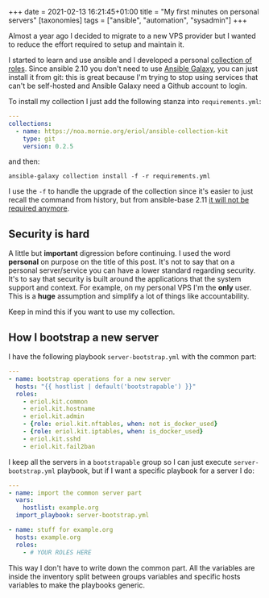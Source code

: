 +++
date = 2021-02-13 16:21:45+01:00
title = "My first minutes on personal servers"
[taxonomies]
tags = ["ansible", "automation", "sysadmin"]
+++

Almost a year ago I decided to migrate to a new VPS provider but I wanted to
reduce the effort required to setup and maintain it.

I started to learn and use ansible and I developed a personal [collection of
roles](https://noa.mornie.org/eriol/ansible-collection-kit). Since ansible 2.10
you don't need to use [Ansible Galaxy](https://galaxy.ansible.com/), you can
just install it from git: this is great because I'm trying to stop using
services that can't be self-hosted and Ansible Galaxy need a Github account to
login.

To install my collection I just add the following stanza into
`requirements.yml`:

```yaml
---
collections:
  - name: https://noa.mornie.org/eriol/ansible-collection-kit
    type: git
    version: 0.2.5
```

and then:

```shell
ansible-galaxy collection install -f -r requirements.yml
```

I use the `-f` to handle the upgrade of the collection since it's easier to
just recall the command from history, but from ansible-base 2.11 [it will not
be required anymore](https://github.com/ansible/ansible/issues/65699).

## Security is hard

A little but **important** digression before continuing. I used the word
**personal** on purpose on the title of this post. It's not to say that on a
personal server/service you can have a lower standard regarding security.
It's to say that security is built around the applications that the system
support and context. For example, on my personal VPS I'm the **only** user.
This is a **huge** assumption and simplify a lot of things like accountability.

Keep in mind this if you want to use my collection.

## How I bootstrap a new server

I have the following playbook `server-bootstrap.yml` with the common part:

```yaml
---
- name: bootstrap operations for a new server
  hosts: "{{ hostlist | default('bootstrapable') }}"
  roles:
    - eriol.kit.common
    - eriol.kit.hostname
    - eriol.kit.admin
    - {role: eriol.kit.nftables, when: not is_docker_used}
    - {role: eriol.kit.iptables, when: is_docker_used}
    - eriol.kit.sshd
    - eriol.kit.fail2ban
```

I keep all the servers in a `bootstrapable` group so I can just execute
`server-bootstrap.yml` playbook, but if I want a specific playbook for a server
I do:

```yaml
---
- name: import the common server part
  vars:
    hostlist: example.org
  import_playbook: server-bootstrap.yml

- name: stuff for example.org
  hosts: example.org
  roles:
    - # YOUR ROLES HERE
```

This way I don't have to write down the common part. All the variables are
inside the inventory split between groups variables and specific hosts
variables to make the playbooks generic.
